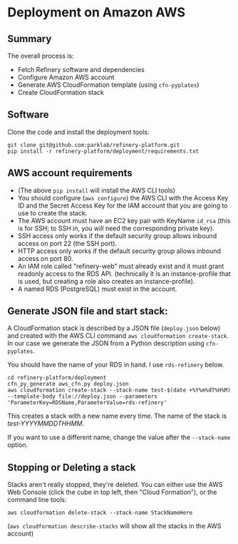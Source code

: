 # Deployment on Amazon AWS

## Summary

The overall process is:

- Fetch Refinery software and dependencies
- Configure Amazon AWS account
- Generate AWS CloudFormation template (using `cfn-pyplates`)
- Create CloudFormation stack

## Software

Clone the code and install the deployment tools:
```shell
git clone git@github.com:parklab/refinery-platform.git
pip install -r refinery-platform/deployment/requirements.txt
```

## AWS account requirements

- (The above `pip install` will install the AWS CLI tools)
- You should configure (`aws configure`) the AWS CLI with the
  Access Key ID and the Secret Access Key for the IAM account that
  you are going to use to create the stack.
- The AWS account must have an EC2 key pair with KeyName `id_rsa`
  (this is for SSH; to SSH in, you will need the corresponding
  private key).
- SSH access only works if the default security group allows
  inbound access on port 22 (the SSH port).
- HTTP access only works if the default security group allows
  inbound access on port 80.
- An IAM role called "refinery-web" must already exist and it must
  grant readonly access to the RDS API. (technically it is an
  instance-profile that is used, but creating a role also creates
  an instance-profile).
- A named RDS (PostgreSQL) must exist in the account.

## Generate JSON file and start stack:

A CloudFormation stack is
described by a JSON file
(`deploy.json` below) and
created with the AWS CLI command
`aws cloudformation create-stack`.
In our case we generate the JSON
from a Python description using `cfn-pyplates`.

You should have the name of your RDS in hand.
I use `rds-refinery` below.

```shell
cd refinery-platform/deployment
cfn_py_generate aws_cfn.py deploy.json
aws cloudformation create-stack --stack-name test-$(date +%Y%m%dT%H%M) --template-body file://deploy.json --parameters 'ParameterKey=RDSName,ParameterValue=rds-refinery'
```

This creates a stack with a new name every time.
The name of the stack is _test-YYYYMMDDTHHMM_.

If you want to use a different name,
change the value after the `--stack-name` option.

## Stopping or Deleting a stack

Stacks aren't really stopped, they're deleted.
You can either
use the AWS Web Console
(click the cube in top left, then "Cloud Formation"),
or the command line tools:

```
aws cloudformation delete-stack --stack-name StackNameHere
```

(`aws cloudformation describe-stacks` will show all the stacks
in the AWS account)
